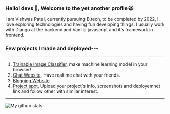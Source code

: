 ### Hello! devs 👋, Welcome to the yet another proflie😃

I am Vishwas Patel, currently pursuing B.tech, to be completed by 2022, I love exploring technologies and having fun developing things. I usually work with Django at the backend and Vanilla javascript and it's framework in frontend.

### Few projects I made and deployed---
<hr>

1. [Trainable Image Classifier](http://manupatel007.github.io/), make machine learning model in your browser!
2. [Chat Website](https://vast-beyond-31331.herokuapp.com/registration/), Have realtime chat with your friends.
3. [Blogging Website](https://vishwas007.pythonanywhere.com/user_reg/)
4. [Project spot](https://coolprojecthub.herokuapp.com/registration/), Upload your project's info, screenshots and deployemnet link and follow other with similar interest.
<hr>



![My github stats](https://github-readme-stats.vercel.app/api?username=manupatel007&show_icons=true)
